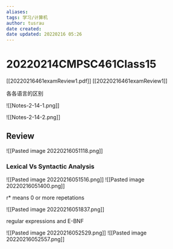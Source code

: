```yaml
---
aliases: 
tags: 学习/计算机
author: tusrau
date created: 
date updated: 20220216 05:26
---
```


# 20220214CMPSC461Class15
[[20220216461examReview1.pdf]]
[[20220216461examReview1]]

各各语言的区别

![[Notes-2-14-1.png]]

![[Notes-2-14-2.png]]

## Review

![[Pasted image 20220216051118.png]]

### Lexical Vs Syntactic Analysis

![[Pasted image 20220216051516.png]]
![[Pasted image 20220216051400.png]]

r* means 0 or more repetations

![[Pasted image 20220216051837.png]]

regular expressions and E-BNF

![[Pasted image 20220216052529.png]]
![[Pasted image 20220216052557.png]]
